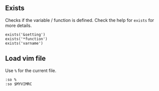 ---
---

## Exists

Checks if the variable / function is defined.
Check the help for `exists` for more details.

```vim
exists('&setting')
exists('*function')
exists('varname')
```

## Load vim file

Use `%` for the current file.

```vim
:so %
:so $MYVIMRC
```
